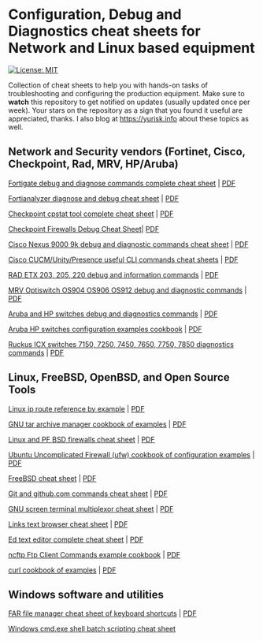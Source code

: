 # Configuration, Debug and Diagnostics cheat sheets for Network and Linux based equipment
[![License: MIT](https://img.shields.io/badge/License-MIT-yellow.svg)](https://opensource.org/licenses/MIT)



Collection of cheat sheets to help you with hands-on tasks of troubleshooting and configuring the production equipment. 
Make sure to __watch__ this repository to get notified on updates (usually updated once per week). Your stars on the repository as a sign that you found it useful are appreciated, thanks. I also blog at https://yurisk.info about these topics as well.
  


## Network and Security vendors (Fortinet, Cisco, Checkpoint, Rad, MRV, HP/Aruba)

[Fortigate debug and diagnose commands complete cheat sheet](cheat-sheets/Fortigate-debug-diagnose-complete-cheat-sheet.adoc) | [PDF](cheat-sheets/Fortigate-debug-diagnose-complete-cheat-sheet.pdf)

[Fortianalyzer diagnose and debug cheat sheet](cheat-sheets/Fortianalyzer-debug-cheat-sheet.adoc) | [PDF](cheat-sheets/Fortianalyzer-debug-cheat-sheet.pdf)

[Checkpoint cpstat tool complete cheat sheet](cheat-sheets/Checkpoint-cpstat-complete-reference-cheat-sheet.adoc) | [PDF](cheat-sheets/Checkpoint-cpstat-complete-reference-cheat-sheet.pdf)

[Checkpoint Firewalls Debug Cheat Sheet](/cheat-sheets/Checkpoint-firewalls-debug-cheat-sheet.adoc)| [PDF](/cheat-sheets/Checkpoint-firewalls-debug-cheat-sheet.pdf)

[Cisco Nexus 9000 9k debug and diagnostic commands cheat sheet](cheat-sheets/Cisco-Nexus-9000-9k-debug-and-diagnostic-commands-cheat-sheet.adoc) | [PDF](cheat-sheets/Cisco-Nexus-9000-9k-debug-and-diagnostic-commands-cheat-sheet.pdf)

[Cisco CUCM/Unity/Presence useful CLI commands cheat sheets](cheat-sheets/Cisco-CUCM-CLI-useful-commands-cheat-sheet.adoc) | [PDF](cheat-sheets/Cisco-CUCM-CLI-useful-commands-cheat-sheet.pdf)

[RAD ETX 203, 205, 220 debug and information commands](cheat-sheets/RAD-ETX-203-205-220-debug-and-information-commands-cheat-sheet.adoc) | [PDF](cheat-sheets/RAD-ETX-203-205-220-debug-and-information-commands-cheat-sheet.pdf)

[MRV Optiswitch OS904 OS906 OS912 debug and diagnostic commands](cheat-sheets/MRV-Optiswitch-OS904-OS906-OS912-debug-and-diagnostic-commands.adoc) | [PDF](cheat-sheets/MRV-Optiswitch-OS904-OS906-OS912-debug-and-diagnostic-commands.pdf)

[Aruba and HP switches debug and diagnostics commands](cheat-sheets/Aruba-HP-switches-debug-and-diagnostics-commands-cheat-sheet.adoc) | [PDF](cheat-sheets/Aruba-HP-switches-debug-and-diagnostics-commands-cheat-sheet.pdf)

[Aruba HP switches configuration examples cookbook](/cheat-sheets/Aruba-HP-switches-configuration-examples-cookbook.adoc) | [PDF](/cheat-sheets/Aruba-HP-switches-configuration-examples-cookbook.pdf)

[Ruckus ICX switches 7150, 7250, 7450, 7650, 7750, 7850 diagnostics commands](cheat-sheets/Ruckus-Brocade-ICX-FastIron-switch-debug-nad-diagnostics-commands-cheat-sheet.adoc) | [PDF](cheat-sheets/Ruckus-Brocade-ICX-FastIron-switch-debug-nad-diagnostics-commands-cheat-sheet.pdf)

## Linux, FreeBSD, OpenBSD, and Open Source Tools

[Linux ip route reference by example](cheat-sheets/Linux-ip-route-reference-by-examples.adoc) | [PDF](cheat-sheets/Linux-ip-route-reference-by-examples.pdf)

[GNU tar archive manager cookbook of examples](cheat-sheets/gnu-tar-example-reference.adoc) | [PDF](cheat-sheets/gnu-tar-example-reference.pdf)

[Linux and PF BSD firewalls cheat sheet](cheat-sheets/Linux-and-BSD-firewalls-cheat-sheet.adoc) | [PDF](cheat-sheets/Linux-and-BSD-firewalls-cheat-sheet.pdf)

[Ubuntu Uncomplicated Firewall (ufw) cookbook of configuration examples](/cheat-sheets/Ubuntu-ufw-firewall-cookbook.adoc) | [PDF](/cheat-sheets/Ubuntu-ufw-firewall-cookbook.pdf)

[FreeBSD cheat sheet](/cheat-sheets/FreeBSD-cheat-sheet.adoc) | [PDF](/cheat-sheets/FreeBSD-cheat-sheet.pdf)

[Git and github.com commands cheat sheet](cheat-sheets/git-and-github-cheat-sheet.adoc) | [PDF](cheat-sheets/git-and-github-cheat-sheet.pdf)

[GNU screen terminal multiplexor cheat sheet](cheat-sheets/gnu-screen-cheat-sheet.adoc) | [PDF](cheat-sheets/gnu-screen-cheat-sheet.pdf)

[Links text browser cheat sheet](cheat-sheets/links-text-browser-cheat-sheet.adoc) | [PDF](cheat-sheets/links-text-browser-cheat-sheet.pdf)

[Ed text editor complete cheat sheet](cheat-sheets/ed-text-editor-cheat-sheet.adoc) | [PDF](cheat-sheets/ed-text-editor-cheat-sheet.pdf)

[ncftp Ftp Client Commands example cookbook](cheat-sheets/ncftp-commands-reference-by-example-cookbook.adoc) | [PDF](cheat-sheets/ncftp-commands-reference-by-example-cookbook.pdf)

[curl cookbook of examples](cheat-sheets/curl-cookbook-of-examples.adoc) | [PDF](cheat-sheets/curl-cookbook-of-examples.pdf)

## Windows software and utilities


[FAR file manager cheat sheet of keyboard shortcuts](cheat-sheets/FAR-manager-cheat-sheet-of-keyboard-shortcuts.adoc) | [PDF](cheat-sheets/FAR-manager-cheat-sheet-of-keyboard-shortcuts.pdf)

[Windows cmd.exe shell batch scripting cheat sheet](cheat-sheets/Windows-cmd-shell-batch-scripting-cheat-sheet.adoc)


